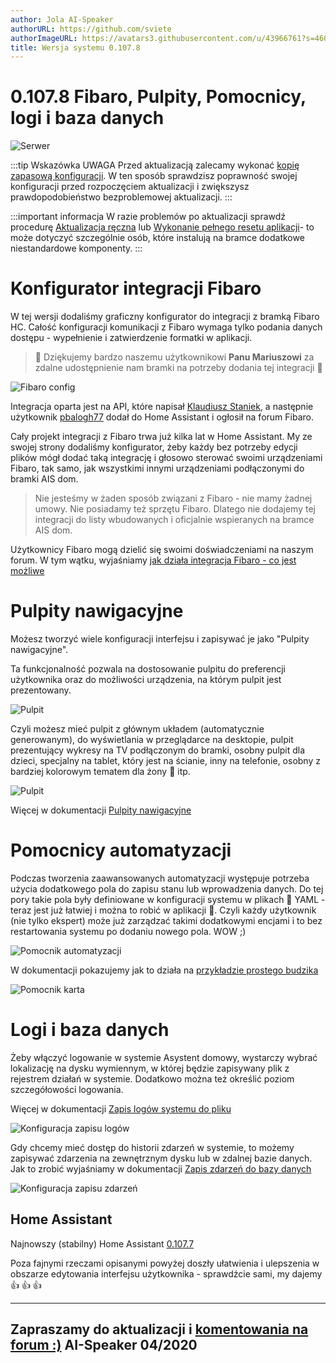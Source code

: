 ```yaml
---
author: Jola AI-Speaker
authorURL: https://github.com/sviete
authorImageURL: https://avatars3.githubusercontent.com/u/43966761?s=460&v=4
title: Wersja systemu 0.107.8
---
```


# 0.107.8 Fibaro, Pulpity, Pomocnicy, logi i baza danych

![Serwer](/img/en/blog/202004/fibaro.png)

<!--truncate-->

:::tip Wskazówka
UWAGA Przed aktualizacją zalecamy wykonać [kopię zapasową konfiguracji](/docs/ais_bramka_configuration_software#kopia-zapasowa-konfiguracji). W ten sposób sprawdzisz poprawność swojej konfiguracji przed rozpoczęciem aktualizacji i zwiększysz prawdopodobieństwo bezproblemowej aktualizacji.
:::

:::important informacja
W razie problemów po aktualizacji sprawdź procedurę [Aktualizacja ręczna](/docs/ais_bramka_update_manual) lub [Wykonanie pełnego resetu aplikacji](/docs/ais_bramka_reset_ais_step_by_step)- to może dotyczyć szczególnie osób, które instalują na bramce dodatkowe niestandardowe komponenty.
:::

# Konfigurator integracji Fibaro

W tej wersji dodaliśmy graficzny konfigurator do integracji z bramką Fibaro HC.
Całość konfiguracji komunikacji z Fibaro wymaga tylko podania danych dostępu - wypełnienie i zatwierdzenie formatki w aplikacji.

> 🥳 Dziękujemy bardzo naszemu użytkownikowi **Panu Mariuszowi** za zdalne udostępnienie nam bramki na potrzeby dodania tej integracji 🥰

![Fibaro config](/img/en/frontend/fibaro_config.png)

Integracja oparta jest na API, które napisał [Klaudiusz Staniek](https://github.com/kstaniek), a następnie użytkownik [pbalogh77](https://forum.fibaro.com/topic/32395-home-assistant-integrates-fibaro-hclhc2/) dodał do Home Assistant i ogłosił na forum Fibaro.

Cały projekt integracji z Fibaro trwa już kilka lat w Home Assistant. My ze swojej strony dodaliśmy konfigurator, żeby każdy bez potrzeby edycji plików mógł dodać taką integrację i głosowo sterować swoimi urządzeniami Fibaro, tak samo, jak wszystkimi innymi urządzeniami podłączonymi do bramki AIS dom.

> Nie jesteśmy w żaden sposób związani z Fibaro - nie mamy żadnej umowy. Nie posiadamy też sprzętu Fibaro. Dlatego nie dodajemy tej integracji do listy wbudowanych i oficjalnie wspieranych na bramce AIS dom.

Użytkownicy Fibaro mogą dzielić się swoimi doświadczeniami na naszym forum. W tym wątku, wyjaśniamy [jak działa integracja Fibaro - co jest możliwe](https://ai-speaker.discourse.group/t/ais-pytan-kilka-laika/209/10)



# Pulpity nawigacyjne

Możesz tworzyć wiele konfiguracji interfejsu i zapisywać je jako "Pulpity nawigacyjne".

Ta funkcjonalność pozwala na dostosowanie pulpitu do preferencji użytkownika oraz do możliwości urządzenia, na którym pulpit jest prezentowany.

![Pulpit](/img/en/blog/202004/pulpit.png)

Czyli możesz mieć pulpit z głównym układem (automatycznie generowanym), do wyświetlania w przeglądarce na desktopie, pulpit prezentujący wykresy na TV podłączonym do bramki, osobny pulpit dla dzieci, specjalny na tablet, który jest na ścianie, inny na telefonie, osobny z bardziej kolorowym tematem dla żony 🥰 itp.

![Pulpit](/img/en/blog/202004/dashboardy.png)

Więcej w dokumentacji [Pulpity nawigacyjne](/docs/ais_app_dashboards)



# Pomocnicy automatyzacji

Podczas tworzenia zaawansowanych automatyzacji występuje potrzeba użycia dodatkowego pola do zapisu stanu lub wprowadzenia danych. Do tej pory takie pola były definiowane w konfiguracji systemu w plikach 🥺 YAML - teraz jest już łatwiej i można to robić w aplikacji 🥳.
Czyli każdy użytkownik (nie tylko ekspert) może już zarządzać takimi dodatkowymi encjami i to bez restartowania systemu po dodaniu nowego pola. WOW ;)

![Pomocnik automatyzacji](/img/en/bramka/automation_helpers3.png)

W dokumentacji pokazujemy jak to działa na [przykładzie prostego budzika](/docs/ais_bramka_automation_helpers)


![Pomocnik karta](/img/en/bramka/automation_helpers13.png)


# Logi i baza danych

Żeby włączyć logowanie w systemie Asystent domowy, wystarczy wybrać lokalizację na dysku wymiennym, w której będzie zapisywany plik z rejestrem działań w systemie. Dodatkowo można też określić poziom szczegółowości logowania.

Więcej w dokumentacji [Zapis logów systemu do pliku](/docs/ais_bramka_configuration_logs_and_db#zapis-logów-systemu-do-pliku)

![Konfiguracja zapisu logów](/img/en/bramka/bramka_ais_dom_config_logs.png)

Gdy chcemy mieć dostęp do historii zdarzeń w systemie, to możemy zapisywać zdarzenia na zewnętrznym dysku lub w zdalnej bazie danych.
Jak to zrobić wyjaśniamy w dokumentacji [Zapis zdarzeń do bazy danych](/docs/ais_bramka_configuration_logs_and_db#zapis-zdarzeń-do-bazy-danych)

![Konfiguracja zapisu zdarzeń](/img/en/bramka/bramka_ais_dom_config_db.png)

## Home Assistant

Najnowszy (stabilny) Home Assistant <a href="https://www.home-assistant.io/blog/2020/03/18/release-107/" target="_blank">0.107.7</a>

Poza fajnymi rzeczami opisanymi powyżej doszły ułatwienia i ulepszenia w obszarze edytowania interfejsu użytkownika - sprawdźcie sami, my dajemy 👍 👍 👍

----
Zapraszamy do aktualizacji i [komentowania na forum :)](https://ai-speaker.discourse.group/)
AI-Speaker 04/2020
----
